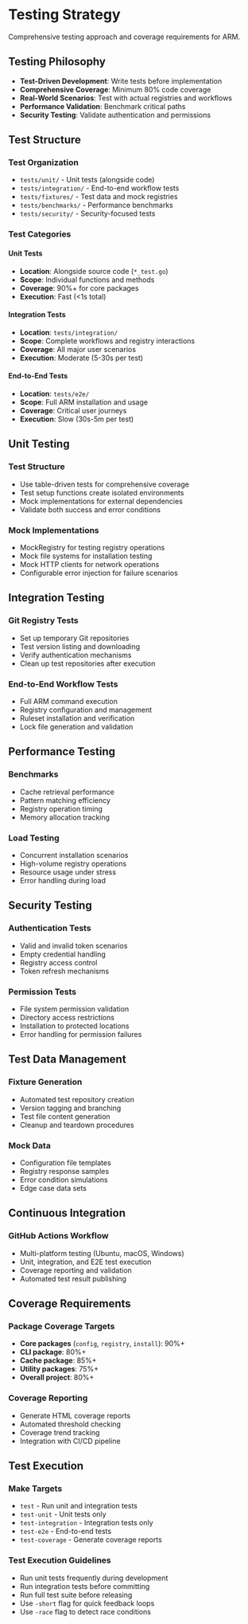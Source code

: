 # Testing Strategy

Comprehensive testing approach and coverage requirements for ARM.

## Testing Philosophy

- **Test-Driven Development**: Write tests before implementation
- **Comprehensive Coverage**: Minimum 80% code coverage
- **Real-World Scenarios**: Test with actual registries and workflows
- **Performance Validation**: Benchmark critical paths
- **Security Testing**: Validate authentication and permissions

## Test Structure

### Test Organization

- `tests/unit/` - Unit tests (alongside code)
- `tests/integration/` - End-to-end workflow tests
- `tests/fixtures/` - Test data and mock registries
- `tests/benchmarks/` - Performance benchmarks
- `tests/security/` - Security-focused tests

### Test Categories

#### Unit Tests
- **Location**: Alongside source code (`*_test.go`)
- **Scope**: Individual functions and methods
- **Coverage**: 90%+ for core packages
- **Execution**: Fast (<1s total)

#### Integration Tests
- **Location**: `tests/integration/`
- **Scope**: Complete workflows and registry interactions
- **Coverage**: All major user scenarios
- **Execution**: Moderate (5-30s per test)

#### End-to-End Tests
- **Location**: `tests/e2e/`
- **Scope**: Full ARM installation and usage
- **Coverage**: Critical user journeys
- **Execution**: Slow (30s-5m per test)

## Unit Testing

### Test Structure
- Use table-driven tests for comprehensive coverage
- Test setup functions create isolated environments
- Mock implementations for external dependencies
- Validate both success and error conditions

### Mock Implementations
- MockRegistry for testing registry operations
- Mock file systems for installation testing
- Mock HTTP clients for network operations
- Configurable error injection for failure scenarios

## Integration Testing

### Git Registry Tests
- Set up temporary Git repositories
- Test version listing and downloading
- Verify authentication mechanisms
- Clean up test repositories after execution

### End-to-End Workflow Tests
- Full ARM command execution
- Registry configuration and management
- Ruleset installation and verification
- Lock file generation and validation

## Performance Testing

### Benchmarks
- Cache retrieval performance
- Pattern matching efficiency
- Registry operation timing
- Memory allocation tracking

### Load Testing
- Concurrent installation scenarios
- High-volume registry operations
- Resource usage under stress
- Error handling during load

## Security Testing

### Authentication Tests
- Valid and invalid token scenarios
- Empty credential handling
- Registry access control
- Token refresh mechanisms

### Permission Tests
- File system permission validation
- Directory access restrictions
- Installation to protected locations
- Error handling for permission failures

## Test Data Management

### Fixture Generation
- Automated test repository creation
- Version tagging and branching
- Test file content generation
- Cleanup and teardown procedures

### Mock Data
- Configuration file templates
- Registry response samples
- Error condition simulations
- Edge case data sets

## Continuous Integration

### GitHub Actions Workflow
- Multi-platform testing (Ubuntu, macOS, Windows)
- Unit, integration, and E2E test execution
- Coverage reporting and validation
- Automated test result publishing

## Coverage Requirements

### Package Coverage Targets
- **Core packages** (`config`, `registry`, `install`): 90%+
- **CLI package**: 80%+
- **Cache package**: 85%+
- **Utility packages**: 75%+
- **Overall project**: 80%+

### Coverage Reporting
- Generate HTML coverage reports
- Automated threshold checking
- Coverage trend tracking
- Integration with CI/CD pipeline

## Test Execution

### Make Targets
- `test` - Run unit and integration tests
- `test-unit` - Unit tests only
- `test-integration` - Integration tests only
- `test-e2e` - End-to-end tests
- `test-coverage` - Generate coverage reports

### Test Execution Guidelines
- Run unit tests frequently during development
- Run integration tests before committing
- Run full test suite before releasing
- Use `-short` flag for quick feedback loops
- Use `-race` flag to detect race conditions
